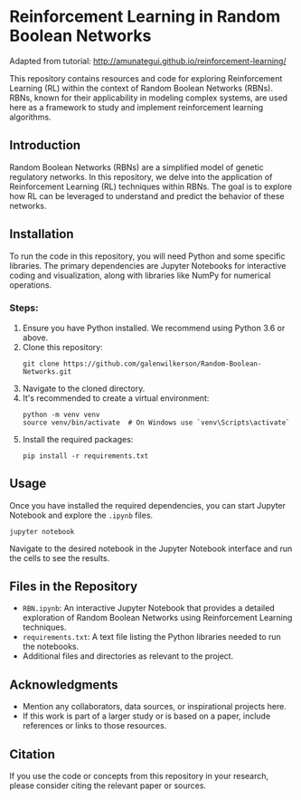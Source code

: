 # Reinforcement Learning in Random Boolean Networks

Adapted from tutorial:  http://amunategui.github.io/reinforcement-learning/


This repository contains resources and code for exploring Reinforcement Learning (RL) within the context of Random Boolean Networks (RBNs). RBNs, known for their applicability in modeling complex systems, are used here as a framework to study and implement reinforcement learning algorithms.

## Introduction

Random Boolean Networks (RBNs) are a simplified model of genetic regulatory networks. In this repository, we delve into the application of Reinforcement Learning (RL) techniques within RBNs. The goal is to explore how RL can be leveraged to understand and predict the behavior of these networks.

## Installation

To run the code in this repository, you will need Python and some specific libraries. The primary dependencies are Jupyter Notebooks for interactive coding and visualization, along with libraries like NumPy for numerical operations.

### Steps:
1. Ensure you have Python installed. We recommend using Python 3.6 or above.
2. Clone this repository:
   ```
   git clone https://github.com/galenwilkerson/Random-Boolean-Networks.git
   ```
3. Navigate to the cloned directory.
4. It's recommended to create a virtual environment:
   ```
   python -m venv venv
   source venv/bin/activate  # On Windows use `venv\Scripts\activate`
   ```
5. Install the required packages:
   ```
   pip install -r requirements.txt
   ```

## Usage

Once you have installed the required dependencies, you can start Jupyter Notebook and explore the `.ipynb` files.

```
jupyter notebook
```

Navigate to the desired notebook in the Jupyter Notebook interface and run the cells to see the results.

## Files in the Repository

- `RBN.ipynb`: An interactive Jupyter Notebook that provides a detailed exploration of Random Boolean Networks using Reinforcement Learning techniques.
- `requirements.txt`: A text file listing the Python libraries needed to run the notebooks.
- Additional files and directories as relevant to the project.

## Acknowledgments

- Mention any collaborators, data sources, or inspirational projects here.
- If this work is part of a larger study or is based on a paper, include references or links to those resources.

## Citation

If you use the code or concepts from this repository in your research, please consider citing the relevant paper or sources.

